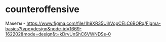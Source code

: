 # counteroffensive

Макеты - https://www.figma.com/file/1h9XR35UihVopCELC6BORq/Figma-basics?type=design&node-id=1669-162202&mode=design&t=kDrvUnShC6VWNDSs-0
